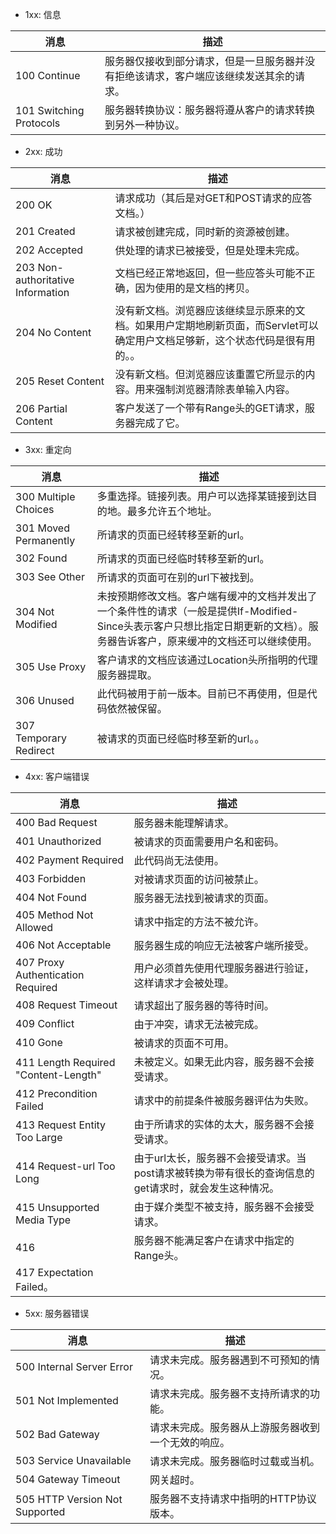 - 1xx: 信息

消息 | 描述
---|---
100 Continue | 服务器仅接收到部分请求，但是一旦服务器并没有拒绝该请求，客户端应该继续发送其余的请求。
101 Switching Protocols | 服务器转换协议：服务器将遵从客户的请求转换到另外一种协议。

- 2xx: 成功

消息 | 描述
---|---
200 OK | 请求成功（其后是对GET和POST请求的应答文档。）
201 Created | 请求被创建完成，同时新的资源被创建。
202 Accepted | 供处理的请求已被接受，但是处理未完成。
203 Non-authoritative Information |文档已经正常地返回，但一些应答头可能不正确，因为使用的是文档的拷贝。
204 No Content | 没有新文档。浏览器应该继续显示原来的文档。如果用户定期地刷新页面，而Servlet可以确定用户文档足够新，这个状态代码是很有用的。。
205 Reset Content | 没有新文档。但浏览器应该重置它所显示的内容。用来强制浏览器清除表单输入内容。
206 Partial Content | 客户发送了一个带有Range头的GET请求，服务器完成了它。

- 3xx: 重定向

消息 | 描述
---|---
300 Multiple Choices | 多重选择。链接列表。用户可以选择某链接到达目的地。最多允许五个地址。
301 Moved Permanently|	所请求的页面已经转移至新的url。
302 Found|	所请求的页面已经临时转移至新的url。
303 See Other|	所请求的页面可在别的url下被找到。
304 Not Modified|	未按预期修改文档。客户端有缓冲的文档并发出了一个条件性的请求（一般是提供If-Modified-Since头表示客户只想比指定日期更新的文档）。服务器告诉客户，原来缓冲的文档还可以继续使用。
305 Use Proxy|	客户请求的文档应该通过Location头所指明的代理服务器提取。
306 Unused|	此代码被用于前一版本。目前已不再使用，但是代码依然被保留。
307 Temporary Redirect|	被请求的页面已经临时移至新的url。。

- 4xx: 客户端错误

消息 | 描述
---|---
400 Bad Request|	服务器未能理解请求。
401 Unauthorized|	被请求的页面需要用户名和密码。
402 Payment Required|	此代码尚无法使用。
403 Forbidden|	对被请求页面的访问被禁止。
404 Not Found|	服务器无法找到被请求的页面。
405 Method Not Allowed|	请求中指定的方法不被允许。
406 Not Acceptable|	服务器生成的响应无法被客户端所接受。
407 Proxy Authentication Required|	用户必须首先使用代理服务器进行验证，这样请求才会被处理。
408 Request Timeout	|请求超出了服务器的等待时间。
409 Conflict|	由于冲突，请求无法被完成。
410 Gone|	被请求的页面不可用。
411 Length Required	"Content-Length"| 未被定义。如果无此内容，服务器不会接受请求。
412 Precondition Failed|	请求中的前提条件被服务器评估为失败。
413 Request Entity Too Large|	由于所请求的实体的太大，服务器不会接受请求。
414 Request-url Too Long|	由于url太长，服务器不会接受请求。当post请求被转换为带有很长的查询信息的get请求时，就会发生这种情况。
415 Unsupported Media Type|	由于媒介类型不被支持，服务器不会接受请求。
416 	|服务器不能满足客户在请求中指定的Range头。
417 Expectation Failed。|

- 5xx: 服务器错误

消息 | 描述
---|---
500 Internal Server Error|	请求未完成。服务器遇到不可预知的情况。
501 Not Implemented	|请求未完成。服务器不支持所请求的功能。
502 Bad Gateway	|请求未完成。服务器从上游服务器收到一个无效的响应。
503 Service Unavailable	|请求未完成。服务器临时过载或当机。
504 Gateway Timeout	|网关超时。
505 HTTP Version Not Supported|	服务器不支持请求中指明的HTTP协议版本。


